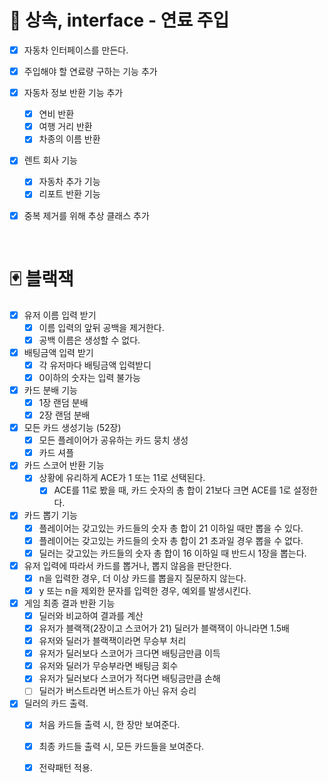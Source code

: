 # 🚀 상속, interface - 연료 주입

- [x] 자동차 인터페이스를 만든다.

- [x] 주입해야 할 연료량 구하는 기능 추가

- [x] 자동차 정보 반환 기능 추가
  - [x] 연비 반환
  - [x] 여행 거리 반환 
  - [x] 차종의 이름 반환
  
- [x] 렌트 회사 기능
  - [x] 자동차 추가 기능
  - [x] 리포트 반환 기능 

- [x] 중복 제거를 위해 추상 클래스 추가

<br>

# 🃏 블랙잭
- [x] 유저 이름 입력 받기
  - [x] 이름 입력의 앞뒤 공백을 제거한다.
  - [x] 공백 이름은 생성할 수 없다.
- [x] 배팅금액 입력 받기
  - [x] 각 유저마다 배팅금액 입력받디
  - [x] 0이하의 숫자는 입력 불가능
- [x] 카드 분배 기능
  - [x] 1장 랜덤 분배
  - [x] 2장 랜덤 분배
- [x] 모든 카드 생성기능 (52장)
  - [x] 모든 플레이어가 공유하는 카드 뭉치 생성
  - [x] 카드 셔플
- [x] 카드 스코어 반환 기능
  - [x] 상황에 유리하게 ACE가 1 또는 11로 선택된다.
    - [x] ACE를 11로 봤을 때, 카드 숫자의 총 합이 21보다 크면 ACE를 1로 설정한다. 
- [x] 카드 뽑기 기능
  - [x] 플레이어는 갖고있는 카드들의 숫자 총 합이 21 이하일 때만 뽑을 수 있다.
  - [x] 플레이어는 갖고있는 카드들의 숫자 총 합이 21 초과일 경우 뽑을 수 없다.
  - [x] 딜러는 갖고있는 카드들의 숫자 총 합이 16 이하일 때 반드시 1장을 뽑는다.
- [x] 유저 입력에 따라서 카드를 뽑거나, 뽑지 않음을 판단한다.
  - [x] n을 입력한 경우, 더 이상 카드를 뽑을지 질문하지 않는다.
  - [x] y 또는 n을 제외한 문자를 입력한 경우, 예외를 발생시킨다.
- [x] 게임 최종 결과 반환 기능
  - [x] 딜러와 비교하여 결과를 계산
  - [x] 유저가 블랙잭(2장이고 스코어가 21) 딜러가 블랙잭이 아니라면 1.5배
  - [x] 유저와 딜러가 블랙잭이라면 무승부 처리
  - [x] 유저가 딜러보다 스코어가 크다면 배팅금만큼 이득
  - [x] 유저와 딜러가 무승부라면 배팅금 회수
  - [x] 유저가 딜러보다 스코어가 적다면 배팅금만큼 손해
  - [ ] 딜러가 버스트라면 버스트가 아닌 유저 승리
- [x] 딜러의 카드 출력.
  - [x] 처음 카드들 출력 시, 한 장만 보여준다.
  - [x] 최종 카드들 출력 시, 모든 카드들을 보여준다.
  - [x] 전략패턴 적용.

